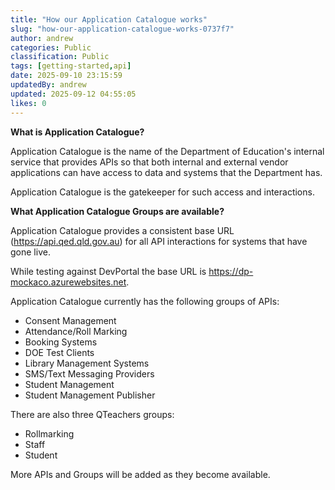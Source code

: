 ```yaml
---
title: "How our Application Catalogue works"
slug: "how-our-application-catalogue-works-0737f7"
author: andrew
categories: Public
classification: Public
tags: [getting-started,api]
date: 2025-09-10 23:15:59 
updatedBy: andrew
updated: 2025-09-12 04:55:05 
likes: 0
---
```


**What is Application Catalogue?**

Application Catalogue is the name of the Department of Education's internal service that provides APIs so that both internal and external vendor applications can have access to data and systems that the Department has.

Application Catalogue is the gatekeeper for such access and interactions.

**What Application Catalogue Groups are available?**

Application Catalogue provides a consistent base URL (https://api.qed.qld.gov.au) for all API interactions for systems that have gone live.

While testing against DevPortal the base URL is https://dp-mockaco.azurewebsites.net.

Application Catalogue currently has the following groups of APIs:

* Consent Management
* Attendance/Roll Marking
* Booking Systems
* DOE Test Clients
* Library Management Systems
* SMS/Text Messaging Providers
* Student Management
* Student Management Publisher

There are also three QTeachers groups:

* Rollmarking
* Staff
* Student

More APIs and Groups will be added as they become available.